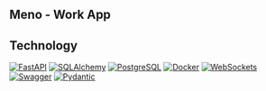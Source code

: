 ## Meno  - Work App 

## Technology

[![FastAPI](https://img.shields.io/badge/FastAPI-005571?style=for-the-badge&logo=fastapi)](https://fastapi.tiangolo.com/)
[![SQLAlchemy](https://img.shields.io/badge/SQLAlchemy-FCA121?style=for-the-badge&logo=python&logoColor=white)](https://www.sqlalchemy.org/)
[![PostgreSQL](https://img.shields.io/badge/PostgreSQL-316192?style=for-the-badge&logo=postgresql&logoColor=white)](https://www.postgresql.org/)
[![Docker](https://img.shields.io/badge/Docker-2496ED?style=for-the-badge&logo=docker&logoColor=white)](https://www.docker.com/)
[![WebSockets](https://img.shields.io/badge/WebSockets-000000?style=for-the-badge&logo=websocket)](https://developer.mozilla.org/en-US/docs/Web/API/WebSockets_API)
[![Swagger](https://img.shields.io/badge/Swagger-85EA2D?style=for-the-badge&logo=swagger&logoColor=black)](https://swagger.io/)
[![Pydantic](https://img.shields.io/badge/Pydantic-3776AB?style=for-the-badge&logo=pydantic&logoColor=white)](https://docs.pydantic.dev/latest/)
